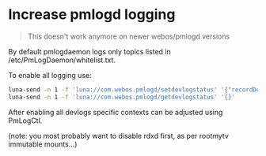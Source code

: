 # Increase pmlogd logging

> This doesn't work anymore on newer webos/pmlogd versions

By default pmlogdaemon logs only topics listed in /etc/PmLogDaemon/whitelist.txt.

To enable all logging use:

```sh
luna-send -n 1 -f 'luna://com.webos.pmlogd/setdevlogstatus' '{"recordDevLogs":false}'
luna-send -n 1 -f 'luna://com.webos.pmlogd/getdevlogstatus' '{}'
```

After enabling all devlogs specific contexts can be adjusted using PmLogCtl.

(note: you most probably want to disable rdxd first, as per rootmytv immutable mounts...)